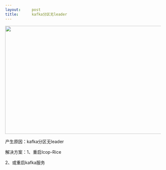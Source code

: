```yaml
---
layout:     post
title:      kafka分区无leader
---
```

<div id="article_content" class="article_content clearfix csdn-tracking-statistics" data-pid="blog" data-mod="popu_307" data-dsm="post">
								            <link rel="stylesheet" href="https://csdnimg.cn/release/phoenix/template/css/ck_htmledit_views-f76675cdea.css">
						<div class="htmledit_views" id="content_views">
                <p style="margin-left:0cm;"><img alt="" class="has" height="350" src="https://img-blog.csdn.net/20180722201303548?watermark/2/text/aHR0cHM6Ly9ibG9nLmNzZG4ubmV0L3FxXzE2MTYyNzYz/font/5a6L5L2T/fontsize/400/fill/I0JBQkFCMA==/dissolve/70" width="1200"></p>

<p style="margin-left:0cm;">产生原因：kafka分区无leader</p>

<p style="margin-left:0cm;">解决方案：1、重启Icop-Rice</p>

<p>2、或重启kafka服务</p>            </div>
                </div>